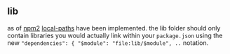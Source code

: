 ## lib

as of [npm2][0] [local-paths][1] have been implemented. the lib folder should only contain libraries you would
actually link within your `package.json` using the new `"dependencies": { "$module": "file:lib/$module", ..` notation.

[0]: https://www.npmjs.com/
[1]: https://docs.npmjs.com/files/package.json#local-paths

